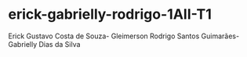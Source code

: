 # erick-gabrielly-rodrigo-1AII-T1
 Erick Gustavo Costa de Souza- Gleimerson Rodrigo Santos Guimarães-Gabrielly Dias da Silva
